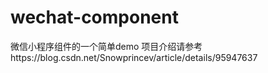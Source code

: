 # wechat-component
微信小程序组件的一个简单demo
项目介绍请参考https://blog.csdn.net/Snowprincev/article/details/95947637
